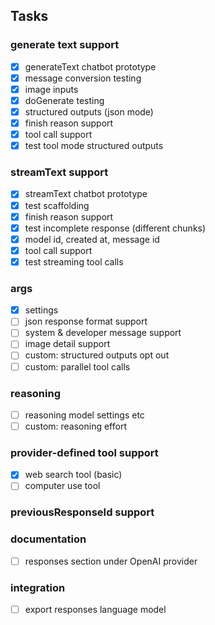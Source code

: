 ## Tasks

### generate text support

- [x] generateText chatbot prototype
- [x] message conversion testing
- [x] image inputs
- [x] doGenerate testing
- [x] structured outputs (json mode)
- [x] finish reason support
- [x] tool call support
- [x] test tool mode structured outputs

### streamText support

- [x] streamText chatbot prototype
- [x] test scaffolding
- [x] finish reason support
- [x] test incomplete response (different chunks)
- [x] model id, created at, message id
- [x] tool call support
- [x] test streaming tool calls

### args

- [x] settings
- [ ] json response format support
- [ ] system & developer message support
- [ ] image detail support
- [ ] custom: structured outputs opt out
- [ ] custom: parallel tool calls

### reasoning

- [ ] reasoning model settings etc
- [ ] custom: reasoning effort

### provider-defined tool support

- [x] web search tool (basic)
- [ ] computer use tool

### previousResponseId support

### documentation

- [ ] responses section under OpenAI provider

### integration

- [ ] export responses language model
